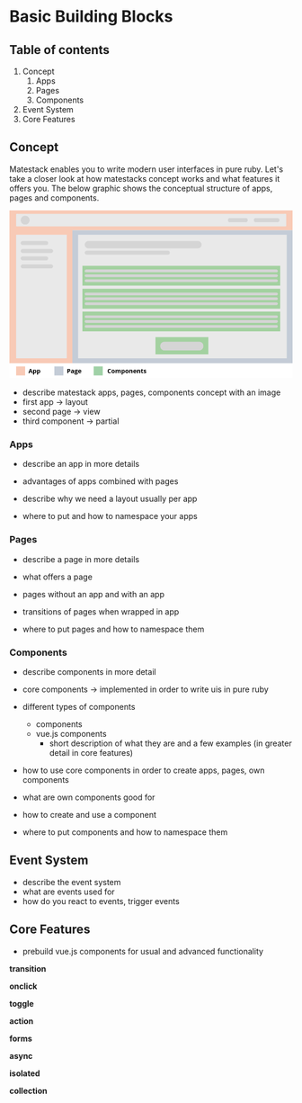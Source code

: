 # Basic Building Blocks

## Table of contents

1) Concept
   1) Apps
   2) Pages
   3) Components
2) Event System
3) Core Features

## Concept

Matestack enables you to write modern user interfaces in pure ruby. Let's take a closer look at how matestacks concept works and what features it offers you. The below graphic shows the conceptual structure of apps, pages and components. 

![Matestack app, pages, components concept](../../images/concept.png)

* describe matestack apps, pages, components concept with an image
* first app -> layout
* second page -> view
* third component -> partial 

### Apps

* describe an app in more details
  
* advantages of apps combined with pages
* describe why we need a layout usually per app
* where to put and how to namespace your apps

### Pages

* describe a page in more details
  
* what offers a page
* pages without an app and with an app
* transitions of pages when wrapped in app
* where to put pages and how to namespace them

### Components

* describe components in more detail

* core components -> implemented in order to write uis in pure ruby
* different types of components
  * components
  * vue.js components
    * short description of what they are and a few examples (in greater detail in core features)
* how to use core components in order to create apps, pages, own components
* what are own components good for
* how to create and use a component
* where to put components and how to namespace them

## Event System

* describe the event system
* what are events used for
* how do you react to events, trigger events

## Core Features

* prebuild vue.js components for usual and advanced functionality

**transition**

**onclick**

**toggle**

**action**

**forms**

**async**

**isolated**

**collection**